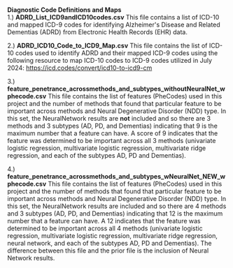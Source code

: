 <br/>**Diagnostic Code Definitions and Maps**<br/> 
1.) **ADRD_List_ICD9andICD10codes.csv** This file contains a list of ICD-10 and mapped ICD-9 codes for identifying Alzheimer's Disease and Related Dementias (ADRD) from Electronic Health Records (EHR) data.

2.) **ADRD_ICD10_Code_to_ICD9_Map.csv** This file contains the list of ICD-10 codes used to identify ADRD and their mapped ICD-9 codes using the following resource to map ICD-10 codes to ICD-9 codes utilized in July 2024: https://icd.codes/convert/icd10-to-icd9-cm

3.) **feature_penetrance_acrossmethods_and_subtypes_withoutNeuralNet_wphecode.csv** This file contains the list of features (PheCodes) used in this project and the number of methods that found that particular feature to be important across methods and Neural Degenerative Disorder (NDD) type. In this set, the NeuralNetwork results are **not** included and so there are 3 methods and 3 subtypes (AD, PD, and Dementias) indicating that 9 is the maximum number that a feature can have. A score of 9 indicates that the feature was determined to be important across all 3 methods (univariate logistic regression, multivariate logistic regression, multivariate ridge regression, and each of the subtypes AD, PD and Dementias).

4.) **feature_penetrance_acrossmethods_and_subtypes_wNeuralNet_NEW_wphecode.csv** This file contains the list of features (PheCodes) used in this project and the number of methods that found that particular feature to be important across methods and Neural Degenerative Disorder (NDD) type. In this set, the NeuralNetwork results are included and so there are 4 methods and 3 subtypes (AD, PD, and Dementias) indicating that 12 is the maximum number that a feature can have. A 12 indicates that the feature was determined to be important across all 4 methods (univariate logistic regression, multivariate logistic regression, multivariate ridge regression, neural network, and each of the subtypes AD, PD and Dementias). The difference between this file and the prior file is the inclusion of Neural Network results.
